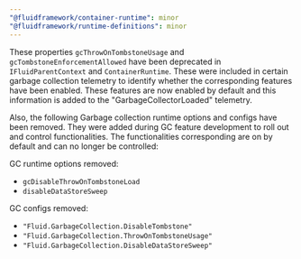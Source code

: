 ```yaml
---
"@fluidframework/container-runtime": minor
"@fluidframework/runtime-definitions": minor
---
```


These properties `gcThrowOnTombstoneUsage` and `gcTombstoneEnforcementAllowed` have been deprecated in `IFluidParentContext` and `ContainerRuntime`. These were included in certain garbage collection telemetry to identify whether the corresponding features have been enabled. These features are now enabled by default and this information is added to the "GarbageCollectorLoaded" telemetry.

Also, the following Garbage collection runtime options and configs have been removed. They were added during GC feature development to roll out and control functionalities. The functionalities corresponding are on by default and can no longer be controlled:

GC runtime options removed:
- `gcDisableThrowOnTombstoneLoad`
- `disableDataStoreSweep`

GC configs removed:
- `"Fluid.GarbageCollection.DisableTombstone"`
- `"Fluid.GarbageCollection.ThrowOnTombstoneUsage"`
- `"Fluid.GarbageCollection.DisableDataStoreSweep"`

